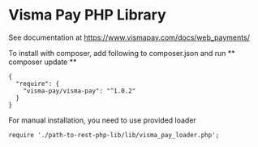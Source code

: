 Visma Pay PHP Library
=

See documentation at https://www.vismapay.com/docs/web_payments/

To install with composer, add following to composer.json and run ** composer update **

    {
      "require": {
        "visma-pay/visma-pay": "^1.0.2"
      }
    }

For manual installation, you need to use provided loader

    require './path-to-rest-php-lib/lib/visma_pay_loader.php';
